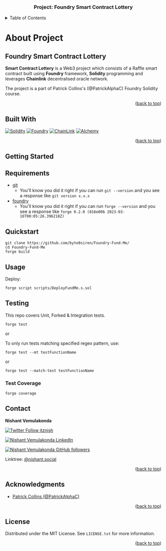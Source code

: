 <a name="readme-top"></a>

<!-- PROJECT INFO -->
<br />
<div>
  <h3 align="center">Project: Foundry Smart Contract Lottery </h3>
</div>

<details>
  <summary>Table of Contents</summary>
  <ol>
    <li>
      <a href="#about-project">About Project</a>
      <ul>
        <li><a href="#built-with">Built With</a></li>
      </ul>
    </li>
    <li>
      <a href="#getting-started">Getting Started</a>
      <ul>
        <li><a href="#requirements">Requirements</a></li>
      </ul>
    </li>
    <li><a href="#quickstart">Quickstart</a></li>
    <li><a href="#usage">Usage</a></li>
    <li><a href="#testing">Testing</a></li>
    <li><a href="#contact">Contact</a></li>
    <li><a href="#acknowledgments">Acknowledgments</a></li>
    <li><a href="#license">License</a></li>
  </ol>
</details>


<!-- ABOUT -->
# About Project

## Foundry Smart Contract Lottery 

**Smart Contract Lottery**  is a Web3 project which consists of a Raffle smart contract built using  **Foundry** framework,  **Solidity** programming and leverages **Chainlink** decentralised oracle network.

The project is a part of Patrick Collins's (@PatrickAlphaC) Foundry Solidity course.

<p align="right">(<a href="#readme-top">back to top</a>)</p>


## Built With

[![Solidity][soliditylang]][solidity-url]
[![Foundry][getfoundry]][foundry-url]
[![ChainLink][chain.link]][chainlink-url]
[![Alchemy][alchemy.com]][alchemy-url]

<p align="right">(<a href="#readme-top">back to top</a>)</p>


## Getting Started

## Requirements

- [git](https://git-scm.com/book/en/v2/Getting-Started-Installing-Git)
  - You'll know you did it right if you can run `git --version` and you see a response like `git version x.x.x`
- [foundry](https://getfoundry.sh/)
  - You'll know you did it right if you can run `forge --version` and you see a response like `forge 0.2.0 (816e00b 2023-03-16T00:05:26.396218Z)`

## Quickstart

```
git clone https://github.com/byte0siren/Foundry-Fund-Me/
cd Foundry-Fund-Me
forge build
```

## Usage

Deploy:

```
forge script scripts/DeployFundMe.s.sol
```


## Testing

This repo covers Unit, Forked & Integration tests. 


```
forge test
```

or 


To only run tests matching specified regex pattern, use:

```
forge test --mt testFunctionName 
```
or
```
forge test --match-test testFunctionName
```

### Test Coverage

```
forge coverage
```

## Contact

**Nishant Vemulakonda**

[![Twitter Follow itznish](https://img.shields.io/twitter/follow/itznish?style=for-the-badge&logo=twitter&logoColor=white&labelColor=1DA1F2&color=1DA1F2)](https://twitter.com/itznish)

[![Nishant Vemulakonda LinkedIn](https://img.shields.io/badge/LinkedIn-0077B5?style=for-the-badge&logo=linkedin&logoColor=white)](https://in.linkedin.com/in/nishant-vemulakonda)

[![Nishant Vemulakonda GitHub followers](https://img.shields.io/github/followers/byte0siren?label=GITHUB&style=for-the-badge&logo=github&logoColor=white&labelColor=black&color=blue)](https://github.com/byte0siren/)

Linktree: [@nishant.social](https://linktr.ee/nishant.social)

<p align="right">(<a href="#readme-top">back to top</a>)</p>


## Acknowledgments

* [Patrick Collins (@PatrickAlphaC)](https://www.youtube.com/@PatrickAlphaC)

<p align="right">(<a href="#readme-top">back to top</a>)</p>

## License

Distributed under the MIT License. See `LICENSE.txt` for more information.

<p align="right">(<a href="#readme-top">back to top</a>)</p>


[soliditylang]: https://img.shields.io/badge/SOLIDITY-black?style=for-the-badge&logo=solidity&logoColor=white
[solidity-url]: https://soliditylang.org/
[getfoundry]: https://img.shields.io/badge/FOUNDRY-gray?style=for-the-badge&logo=foundry&logoColor=white
[foundry-url]: https://getfoundry.sh/
[chain.link]: https://img.shields.io/badge/CHAINLINK-darkblue?style=for-the-badge&logo=chainlink&logoColor=white
[chainlink-url]: https://chain.link/
[alchemy.com]: https://img.shields.io/badge/alchemy-4b43e8?style=for-the-badge&logo=alchemy&logoColor=white
[alchemy-url]: https://www.alchemy.com/
